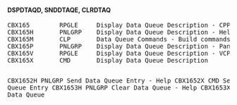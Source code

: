 <h4>DSPDTAQD, SNDDTAQE, CLRDTAQ</h4>
<pre>
CBX165        RPGLE     Display Data Queue Description - CPP
CBX165H       PNLGRP    Display Data Queue Description - Help
CBX165M       CLP       Data Queue Commands - Build commands
CBX165P       PNLGRP    Display Data Queue Description - Panel Group
CBX165V       RPGLE     Display Data Queue Description - VCP
CBX165X       CMD       Display Data Queue Description

CBX1652H      PNLGRP    Send Data Queue Entry - Help
CBX1652X      CMD       Send Data Queue Entry
CBX1653H      PNLGRP    Clear Data Queue - Help
CBX1653X      CMD       Clear Data Queue
</pre>
